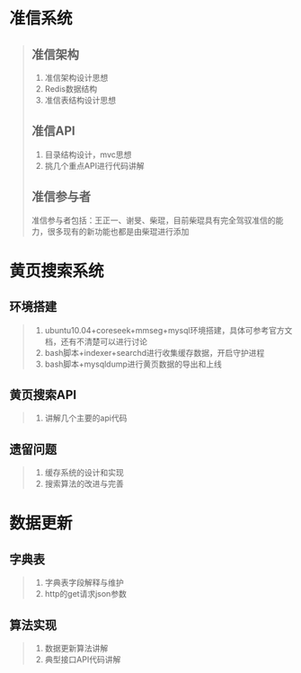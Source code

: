 # 准信系统
>
> ## 准信架构
>
> 1. 准信架构设计思想
> 2. Redis数据结构
> 3. 准信表结构设计思想
>
> ## 准信API
>
> 1. 目录结构设计，mvc思想
> 2. 挑几个重点API进行代码讲解
>
> ## 准信参与者
> 
> 准信参与者包括：王正一、谢旻、柴琨，目前柴琨具有完全驾驭准信的能力，很多现有的新功能也都是由柴琨进行添加


# 黄页搜索系统
>
## 环境搭建
>
> 1. ubuntu10.04+coreseek+mmseg+mysql环境搭建，具体可参考官方文档，还有不清楚可以进行讨论
> 2. bash脚本+indexer+searchd进行收集缓存数据，开启守护进程
> 3. bash脚本+mysqldump进行黄页数据的导出和上线

## 黄页搜索API
>
> 1. 讲解几个主要的api代码

## 遗留问题
>
> 1. 缓存系统的设计和实现
> 2. 搜索算法的改进与完善

# 数据更新

## 字典表
>
> 1. 字典表字段解释与维护
> 2. http的get请求json参数

## 算法实现
>
> 1. 数据更新算法讲解
> 2. 典型接口API代码讲解
